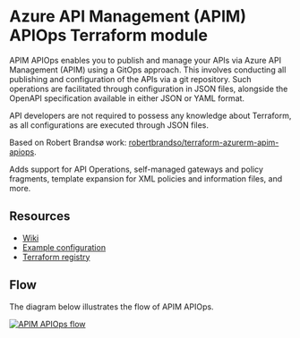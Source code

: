 # Azure API Management (APIM) APIOps Terraform module

APIM APIOps enables you to publish and manage your APIs via Azure API Management (APIM) using a GitOps approach.
This involves conducting all publishing and configuration of the APIs via a git repository. Such operations are facilitated through configuration in JSON files, alongside the OpenAPI specification available in either JSON or YAML format.

API developers are not required to possess any knowledge about Terraform, as all configurations are executed through JSON files.

Based on Robert Brandsø work: [robertbrandso/terraform-azurerm-apim-apiops](https://github.com/robertbrandso/terraform-azurerm-apim-apiops).

Adds support for API Operations, self-managed gateways and policy fragments, template expansion for XML policies and information files, and more.

## Resources

* [Wiki](https://github.com/msterin/terraform-azurerm-apim-apiops/wiki)
* [Example configuration](https://github.com/msterin/terraform-azurerm-apim-apiops/tree/main/examples)
* [Terraform registry](https://registry.terraform.io/modules/msterin/apim-apiops)

## Flow

The diagram below illustrates the flow of APIM APIOps.

[![APIM APIOps flow](https://github.com/robertbrandso/terraform-azurerm-apim-apiops/wiki/images/apiops-flow.drawio.png)](https://github.com/robertbrandso/terraform-azurerm-apim-apiops/wiki/images/apiops-flow.drawio.png)
